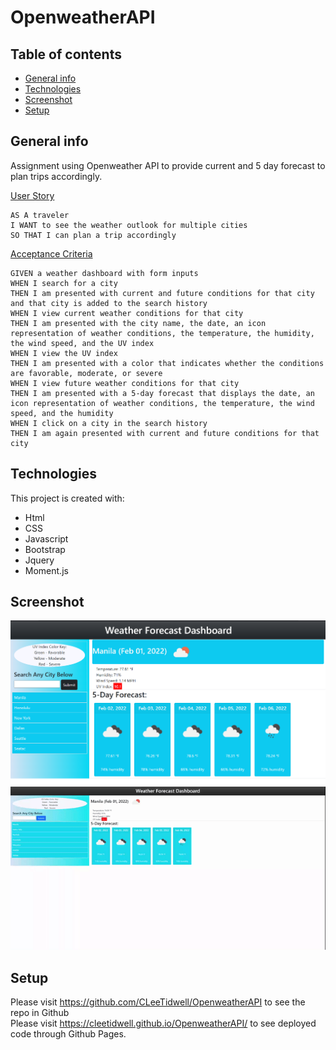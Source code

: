 # OpenweatherAPI


## Table of contents
* [General info](#general-info)
* [Technologies](#technologies)
* [Screenshot](#Screenshot)
* [Setup](#setup)

## General info

Assignment using Openweather API to provide current and 5 day forecast to plan trips accordingly.

<ins>User Story</ins>

```
AS A traveler
I WANT to see the weather outlook for multiple cities
SO THAT I can plan a trip accordingly
```
<ins>Acceptance Criteria</ins>

```
GIVEN a weather dashboard with form inputs
WHEN I search for a city
THEN I am presented with current and future conditions for that city and that city is added to the search history
WHEN I view current weather conditions for that city
THEN I am presented with the city name, the date, an icon representation of weather conditions, the temperature, the humidity, the wind speed, and the UV index
WHEN I view the UV index
THEN I am presented with a color that indicates whether the conditions are favorable, moderate, or severe
WHEN I view future weather conditions for that city
THEN I am presented with a 5-day forecast that displays the date, an icon representation of weather conditions, the temperature, the wind speed, and the humidity
WHEN I click on a city in the search history
THEN I am again presented with current and future conditions for that city
```
	
## Technologies
This project is created with:
* Html
* CSS
* Javascript
* Bootstrap
* Jquery
* Moment.js

## Screenshot
![screenshot](./assets/images/deployedimage.jpg)
![screenshot](./assets/images/workingapp.gif)

## Setup

Please visit https://github.com/CLeeTidwell/OpenweatherAPI to see the repo in Github<br />
Please visit https://cleetidwell.github.io/OpenweatherAPI/ to see deployed code through Github Pages.
